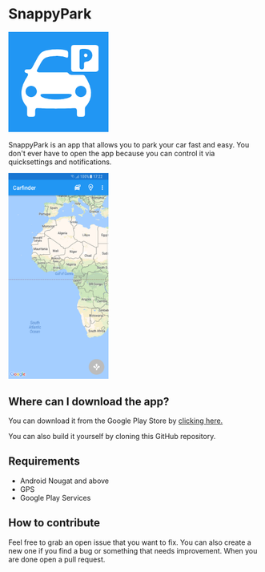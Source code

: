# SnappyPark

<img src="https://raw.githubusercontent.com/ItsT-Mo/docs/master/images/SnappyPark/logo.png" width="200">

SnappyPark is an app that allows you to park your car fast and easy.
You don't ever have to open the app because you can control it via quicksettings and notifications.

<img src="https://raw.githubusercontent.com/ItsT-Mo/docs/master/images/SnappyPark/app-screenshot.png" width="200">

## Where can I download the app?
You can download it from the Google Play Store by [clicking here.](https://play.google.com/store/apps/details?id=de.dilello.www.snappypark)

You can also build it yourself by cloning this GitHub repository.

## Requirements
* Android Nougat and above
* GPS
* Google Play Services

## How to contribute
Feel free to grab an open issue that you want to fix.
You can also create a new one if you find a bug or something that needs improvement.
When you are done open a pull request.

